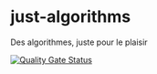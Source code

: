 # just-algorithms
Des algorithmes, juste pour le plaisir 


[![Quality Gate Status](https://sonarcloud.io/api/project_badges/measure?project=frezilla_just-algorithms&metric=alert_status)](https://sonarcloud.io/summary/new_code?id=frezilla_just-algorithms)